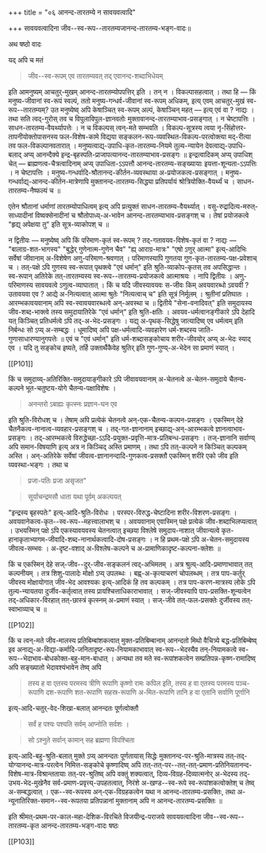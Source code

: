 +++
title = "०६ आनन्द-तारतम्ये न सावयवत्वादि"

+++
सावयवत्वादिना जीव--स्व-रूप--तारतम्यजानन्द-तारतम्य-भङ्ग-वादः॥

अथ षष्ठो वादः

यद् अपि च मतं 

> जीव--स्व-रूपम् एव तारतम्यवत् तद् एवानन्द-शब्दाभिधेयम्

इति आमनुष्यम् आचतुर्-मुखम् आनन्द-तारतम्योपपत्तिर् इति । तन् न । विकल्पासहत्वात् । तथा हि — किं मनुष्य-जीवानां स्व-रूपं स्वल्पं, ततो मनुष्य-गन्धर्व-जीवानां स्व-रूपम् अधिकम्, इत्य् एवम् आचतुर्-मुखं स्व-रूप--तारतम्यम्? उत मनुष्येष्व् अपि केषाञ्चित् स्व-रूपम् अल्पं, केषाञ्चिन् महत् — इत्य् एवं वा ? नाद्यः । तथा सति त्वद्-गुरोस् तव च विपुलाविपुल-ज्ञानवतोः मुक्तावानन्द-तारतम्याभाव-प्रसङ्गात् । न चेष्टापत्तिः । साधन-तारतम्य-वैयर्थ्यापत्तेः । न च विकल्पस् त्वन्-मते सम्भवति । विकल्प-सूत्रस्य त्वया नृ-सिंहोत्तर-तापनीयोक्तोपासनस्य फल-विशेष-कामे विद्यया सङ्कलन-रूप-व्यवस्थित-विकल्प-परत्वोक्त्या मद्-रीत्या तव फल-विकल्पानवतारात् । मनुष्यत्वाद्य्-उपाधि-कृत-तारतम्य-नियमे तुल्य-न्यायेन देवत्वाद्य्-उपाधि-बलाद् अप्य् आनन्दैक्ये इन्द्र-बृहस्पति-प्राजापत्यानन्द-तारतम्याभाव-प्रसङ्गः ॥ इन्द्रत्वादिकम् अप्य् उपाधिश् चेत् — ब्राह्मणत्व-चैत्रत्वादिनाम् अप्य् उपाधिता-ऽऽपत्तौ आनन्द-तारतम्य-सङ्ख्यायाः इयत्ता-शून्यता-ऽऽपत्तिः । न चेष्टापत्तिः । मनुष्य-गन्धर्वादि-श्रौतानन्द-कीर्तन-व्यवस्थाया अ-प्रयोजकत्व-प्रसङ्गात् । मनुष्य-गन्धर्वाद्य्-आनन्द-कीर्तन-मात्रेणापि मुक्तानन्द-तारतम्य-सिद्ध्या प्रतिपर्यायं श्रोत्रियोक्ति-वैयर्थ्यं च । साधन-तारतम्य-नैष्फल्यं च ॥

एतेन श्रौतानां धर्माणां तारतम्योपाधित्वम् इत्य् अपि प्रत्युक्तं साधन-तारतम्य-वैयर्थ्यात् । वसु-रुद्रादित्य-मरुत्-साध्यादीनां विष्वक्सेनादीनां च श्रौतोपाध्य्-अ-भावेन आनन्द-तारतम्याभाव-प्रसङ्गश् च । तेषां प्रयोजकत्वे "हृद्य् अपेक्षया तु" इति सूत्र-व्याकोपश् च ॥

न द्वितीयः — मनुष्येष्व् अपि किं परिमाण-कृतं स्व-रूपम् ? तद्-गतावयव-विशेष-कृतं वा ? नाद्यः — "बालाग्र-शत-भागस्य" "बुद्धेर् गुणेनात्म-गुणेन चैव" "ह्य् आराग्र-मात्रः" "एषो ऽणुर् आत्मा" इत्य्-आदिभिः सर्वेषां जीवानाम् अ-विशेषेण अणु-परिमाण-श्रवणात् । परिमाणस्यापि गुणतया गुण-कृत-तारतम्य-पक्ष-प्रवेशाच् च । तत्-पक्षे ऽपि गुणस्य स्व-रूपात् पृथक्त्वे "एवं धर्मान्" इति श्रुति-व्याकोप-कृतस् तव अपसिद्धान्तः । स्व-रूपान् अतिरेके तत्-तारतम्यस्य स्व-रूप--तारतम्य-प्रयोजकत्वे आत्माश्रयः । नापि द्वितीयः । अणु-परिमाणस्य सावयवत्वे ऽणुत्व-व्याघातात् । किं च यदि जीवस्यावयवः स-जीवः किम् अवयवारब्धो ऽवयवी ? उतावयवा एव ? आद्ये अ-नित्यत्वात् आत्मा श्रुतेः "नित्यत्वाच् च" इति सूत्रं निर्मूलम् । श्रुतीनां प्रतिघातः । आरम्भकावयवानाम् अपि स्व-स्वावयवारब्धत्वे अन्-अवस्था च ॥ द्वितीये "सेना-वनादिवत्" इति समुदायस्य जीव-शब्द-भाक्त्वे तस्य समुदायातिरेके "एवं धर्मान्" इति श्रुति-क्षतिः । अवयव-धर्मत्वानङ्गीकारे ऽपि देहादि यत् किञ्चित् प्रतिधर्मत्वे ऽपि तद्-अ-भेद-प्रसङ्गः । यद्य् अ-पृथक्-सिद्धेषु जात्यादिष्व् एव धर्मत्वम् इति निर्बन्धः सो ऽप्य् अ-सम्बद्धः । धूमादिष्व् अपि पक्ष-धर्मत्वादि-व्यवहारेण धर्म-शब्दस्य जाति-गुणासाधारण्यानुगपत्तेः ॥ एवं च "एवं धर्मान्" इति धर्म-शब्दासङ्कोचाय शरीर-जीवयोर् अप्य् अ-भेदः स्याद् एव । यदि तु सङ्कोच इष्यते, तर्हि उक्तार्थैकैवेह श्रुतिर् इति गुण-गुण्य्-अ-भेदेन सा प्रमाणं स्यात् ।

[[P101]]


किं च समुदाय्य्-अतिरिक्ति-समुदायाङ्गीकारे ऽपि जीवावयवानाम् अ-चेतनत्वे अ-चेतन-समुदाये चैतन्य-कल्पने भूत-चतुष्टय-योगे चैतन्य-पक्षाविशेषः । 

> अनन्तरो ऽबाह्यः कृत्स्नः प्रज्ञान-घन एव

इति श्रुति-विरोधश् च । तेषाम् अपि प्रत्येकं चेतनत्वे अन्-एक-चैतन्य-कल्पन-प्रसङ्गः । एकस्मिन् देहे चैतनैकत्व-नानात्व-व्यवहार-प्रसङ्गश् च । तद्-गत-ज्ञानानाम् इच्छाद्य्-अन्-आरम्भकत्वे ज्ञानत्वाभाव-प्रसङ्गः । तद्-आरम्भकत्वे विरुद्धेच्छा-ऽऽदि-प्रयुक्त-प्रवृत्ति-मात्र-प्रतिबन्ध-प्रसङ्गः । तज्-ज्ञानानि सर्वाण्य् अपि समान-विषयाणि इत्य् अत्र न किञ्चिद् अस्ति प्रमाणम् । तथा ऽपि तत्-कल्पने न किञ्चित् कल्पकम् अस्ति । अन्-अतिरेके सर्वेषां जीवत्व-ज्ञानानन्दादि-गुणकत्व-प्रसक्तौ एकस्मिन् शरीरे एको जीव इति व्यवस्था-भङ्गः । तथा च 

> प्रजा-पतिः प्रजा असृजत" 

> सूर्याचन्द्रमसौ धाता यथा पूर्वम् अकल्पयत् 

"इन्द्रस्य बृहस्पतेः" इत्य्-आदि-श्रुति-विरोधः । परस्पर-विरुद्ध-चेष्टादिना शरीर-विशरण-प्रसङ्गः । अवयवानेकत्व-कृत--स्व-रूप--महत्त्वालाभश् च । अवयवानाम् एवास्मिन् पक्षे प्रत्येकं जीव-शब्दाभिलप्यत्वात् । उभयस्मिन् पक्षे ऽपि एकस्यावयवस्य चेतनत्वात् इच्छया विश्लेषे समुदाय-नाशात् जीवान्यत्वे कृत-हानाकृताभ्यागम-जीवादि-शब्द-नानार्थकत्वादि-दोष-प्रसङ्गः । न हि प्रथम-पक्षे ऽपि अ-चेतन-समुदायस्य जीवत्व-सम्भवः । अ-दृष्ट-वशाद् अ-विश्लेष-कल्पने च अ-प्रामाणिकादृष्ट-कल्पना-क्लेशः ॥


किं च एकस्मिन् देहे सज्-जीव--दुर्-जीव-सङ्कलनं त्वद्-अभिमतम् । अत्र श्रुत्य्-आदि-प्रमाणाभावात् तत् कल्पनीयम् । तत्र शिशु-पालादेः मोक्षो ऽप्य् उपलब्धः । बह्व्-अ-कृत्याचरणं चोपलब्धम् । तत्र पाप-कर्तुर् जीवस्य मोक्षायोगात् जीव-भेद आवश्यकः इत्य्-आदिकं हि तव कल्पकम् । तत्र पाप-करण-मात्रस्य लोके ऽपि तुल्य-न्यायतया दुर्जीव-कर्तृत्वात् तस्य प्रायश्चित्ताधिकाराभावात् । सज्-जीवस्यापि पाप-प्रसक्ति-शून्यत्वेन तद्-अधिकार-विरहात् तत्-छास्त्रं कृत्स्नम् अ-प्रमाणं स्यात् । सज्-जीवे तत्-फल-प्रसक्तेः दुर्जीवस्य तत्-स्वाभाव्याच् च ॥

[[P102]]

किं च त्वन्-मते जीव-मालस्य प्रतिबिम्बांशकत्वात् मुक्त-प्रतिबिम्बानाम् आनन्दतो मिथो वैचित्र्ये बद्ध-प्रतिबिम्बेष्व् इव अनाद्य्-अ-विद्या-कर्मादि-जनितादृष्ट-रूप-नियामकाभावात् स्व-रूप--भेदस्यैव तन्-नियामकत्वे स्व-रूप--भेदाभाव-बोधकोक्त-बहु-मान-बाधात् । अन्यथा तव मते स्व-रूपांशकत्वेन सम्प्रतिपन्न-कृष्ण-रामादिष्व् अपि सङ्ख्यातो भेदावश्यंभावेन तेष्व् अपि 

> तस्य ह वा एतस्य परमस्य त्रीणि रूपाणि कृष्णो रामः कपिल इति, तस्य ह वा एतस्य परमस्य पञ्च-रूपाणि दश-रूपाणि शत-रूपाणि सहस्र-रूपाणि अ-मित-रूपाणि तानि ह वा एतानि सर्वाणि पूर्णानि

इत्य्-आदि-चतुर्-वेद-शिखा-बलात् आनन्दतः पूर्णत्वोक्तौ 

> सर्वं ह पश्यः पश्यति सर्वम् आप्नोति सर्वशः ।

> सो ऽश्नुते सर्वान् कामान् सह ब्रह्मणा विपश्चिता

इत्य्-आदि-बहु-श्रुति-बलात् मुक्ते ऽप्य् आनन्दतः पूर्णतायास् सिद्धेः मुक्तानन्द-पर-श्रुति-मात्रस्य तत्-तद्-योग्यानन्द-मात्र-परत्वेन निमित्त-सङ्कोचे कृष्णादिष्व् अपि तत्-तत्-पर--तत्-तत्-प्रमाण-प्रतिनियतानन्द-विशेष-मात्र-विश्रान्ततायाः तत्-पर-श्रुतिष्व् अपि वक्तुं शक्यत्वात्, दिव्य-विग्रह-दिव्यात्मनोर् अ-भेदस्य तद्-उभय-भेद-मुखेनैव सर्व-प्रमाण-प्रवृत्त्य्-उपहतत्वात्, निरंशे अ-खण्ड--स्व-रूपे स्व-रूपांशकत्वोक्तेश् च तेष्व् अ-सम्बद्धत्वात् । एक--स्व-रूपस्य अन्-एक-विग्रहकत्वेन यथा न आनन्द-तारतम्य-प्रसक्तिः, तथा अ-न्यूनातिरिक्त-समान--स्व-रूपतया प्रतिपन्नानां मुक्तानाम् अपि न आनन्द-तारतम्य-प्रसक्तिः ॥

इति श्रीमत्-प्रथम-पर-काल-महा-देशिक-विरचिते विजयीन्द्र-पराजये सावयवत्वादिना जीव--स्व-रूप--तारतम्य-कृत आनन्द-तारतम्य-भङ्ग-वादः षष्ठः

[[P103]]